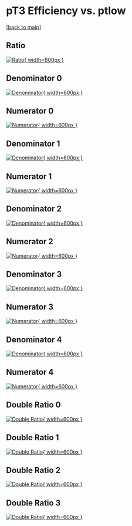 # pT3 Efficiency vs. ptlow

[[back to main](./)]



## Ratio

[![Ratio](../mtv/var/pT3_xtr_321_0_eff_ptlow.png){ width=600px }](../mtv/var/pT3_xtr_321_0_eff_ptlow.pdf)

## Denominator 0

[![Denominator](../mtv/den/pT3_xtr_321_0_eff_ptlow_den0.png){ width=600px }](../mtv/den/pT3_xtr_321_0_eff_ptlow_den0.pdf)

## Numerator 0

[![Numerator](../mtv/num/pT3_xtr_321_0_eff_ptlow_num0.png){ width=600px }](../mtv/num/pT3_xtr_321_0_eff_ptlow_num0.pdf)

## Denominator 1

[![Denominator](../mtv/den/pT3_xtr_321_0_eff_ptlow_den1.png){ width=600px }](../mtv/den/pT3_xtr_321_0_eff_ptlow_den1.pdf)

## Numerator 1

[![Numerator](../mtv/num/pT3_xtr_321_0_eff_ptlow_num1.png){ width=600px }](../mtv/num/pT3_xtr_321_0_eff_ptlow_num1.pdf)

## Denominator 2

[![Denominator](../mtv/den/pT3_xtr_321_0_eff_ptlow_den2.png){ width=600px }](../mtv/den/pT3_xtr_321_0_eff_ptlow_den2.pdf)

## Numerator 2

[![Numerator](../mtv/num/pT3_xtr_321_0_eff_ptlow_num2.png){ width=600px }](../mtv/num/pT3_xtr_321_0_eff_ptlow_num2.pdf)

## Denominator 3

[![Denominator](../mtv/den/pT3_xtr_321_0_eff_ptlow_den3.png){ width=600px }](../mtv/den/pT3_xtr_321_0_eff_ptlow_den3.pdf)

## Numerator 3

[![Numerator](../mtv/num/pT3_xtr_321_0_eff_ptlow_num3.png){ width=600px }](../mtv/num/pT3_xtr_321_0_eff_ptlow_num3.pdf)

## Denominator 4

[![Denominator](../mtv/den/pT3_xtr_321_0_eff_ptlow_den4.png){ width=600px }](../mtv/den/pT3_xtr_321_0_eff_ptlow_den4.pdf)

## Numerator 4

[![Numerator](../mtv/num/pT3_xtr_321_0_eff_ptlow_num4.png){ width=600px }](../mtv/num/pT3_xtr_321_0_eff_ptlow_num4.pdf)

## Double Ratio 0

[![Double Ratio](../mtv/ratio/pT3_xtr_321_0_eff_ptlow_ratio0.png){ width=600px }](../mtv/ratio/pT3_xtr_321_0_eff_ptlow_ratio0.pdf)

## Double Ratio 1

[![Double Ratio](../mtv/ratio/pT3_xtr_321_0_eff_ptlow_ratio1.png){ width=600px }](../mtv/ratio/pT3_xtr_321_0_eff_ptlow_ratio1.pdf)

## Double Ratio 2

[![Double Ratio](../mtv/ratio/pT3_xtr_321_0_eff_ptlow_ratio2.png){ width=600px }](../mtv/ratio/pT3_xtr_321_0_eff_ptlow_ratio2.pdf)

## Double Ratio 3

[![Double Ratio](../mtv/ratio/pT3_xtr_321_0_eff_ptlow_ratio3.png){ width=600px }](../mtv/ratio/pT3_xtr_321_0_eff_ptlow_ratio3.pdf)

